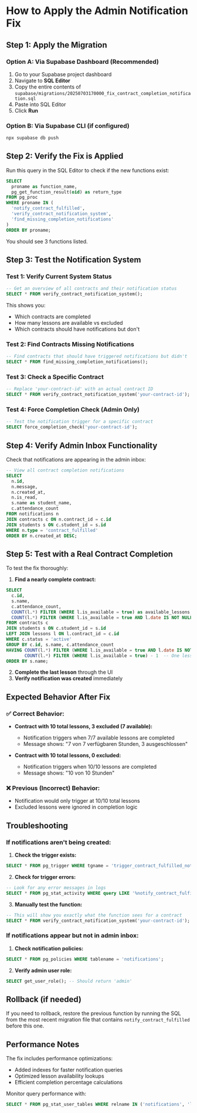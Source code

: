 # How to Apply the Admin Notification Fix

## Step 1: Apply the Migration

### Option A: Via Supabase Dashboard (Recommended)
1. Go to your Supabase project dashboard
2. Navigate to **SQL Editor**
3. Copy the entire contents of `supabase/migrations/20250703170000_fix_contract_completion_notification.sql`
4. Paste into SQL Editor
5. Click **Run**

### Option B: Via Supabase CLI (if configured)
```bash
npx supabase db push
```

## Step 2: Verify the Fix is Applied

Run this query in the SQL Editor to check if the new functions exist:

```sql
SELECT 
  proname as function_name,
  pg_get_function_result(oid) as return_type
FROM pg_proc 
WHERE proname IN (
  'notify_contract_fulfilled',
  'verify_contract_notification_system',
  'find_missing_completion_notifications'
)
ORDER BY proname;
```

You should see 3 functions listed.

## Step 3: Test the Notification System

### Test 1: Verify Current System Status
```sql
-- Get an overview of all contracts and their notification status
SELECT * FROM verify_contract_notification_system();
```

This shows you:
- Which contracts are completed
- How many lessons are available vs excluded
- Which contracts should have notifications but don't

### Test 2: Find Contracts Missing Notifications
```sql
-- Find contracts that should have triggered notifications but didn't
SELECT * FROM find_missing_completion_notifications();
```

### Test 3: Check a Specific Contract
```sql
-- Replace 'your-contract-id' with an actual contract ID
SELECT * FROM verify_contract_notification_system('your-contract-id');
```

### Test 4: Force Completion Check (Admin Only)
```sql
-- Test the notification trigger for a specific contract
SELECT force_completion_check('your-contract-id');
```

## Step 4: Verify Admin Inbox Functionality

Check that notifications are appearing in the admin inbox:

```sql
-- View all contract completion notifications
SELECT 
  n.id,
  n.message,
  n.created_at,
  n.is_read,
  s.name as student_name,
  c.attendance_count
FROM notifications n
JOIN contracts c ON n.contract_id = c.id
JOIN students s ON c.student_id = s.id
WHERE n.type = 'contract_fulfilled'
ORDER BY n.created_at DESC;
```

## Step 5: Test with a Real Contract Completion

To test the fix thoroughly:

1. **Find a nearly complete contract:**
```sql
SELECT 
  c.id,
  s.name,
  c.attendance_count,
  COUNT(l.*) FILTER (WHERE l.is_available = true) as available_lessons,
  COUNT(l.*) FILTER (WHERE l.is_available = true AND l.date IS NOT NULL) as completed_lessons
FROM contracts c
JOIN students s ON c.student_id = s.id
LEFT JOIN lessons l ON l.contract_id = c.id
WHERE c.status = 'active'
GROUP BY c.id, s.name, c.attendance_count
HAVING COUNT(l.*) FILTER (WHERE l.is_available = true AND l.date IS NOT NULL) = 
       COUNT(l.*) FILTER (WHERE l.is_available = true) - 1  -- One lesson remaining
ORDER BY s.name;
```

2. **Complete the last lesson** through the UI
3. **Verify notification was created** immediately

## Expected Behavior After Fix

### ✅ Correct Behavior:
- **Contract with 10 total lessons, 3 excluded (7 available):**
  - Notification triggers when 7/7 available lessons are completed
  - Message shows: "7 von 7 verfügbaren Stunden, 3 ausgeschlossen"

- **Contract with 10 total lessons, 0 excluded:**
  - Notification triggers when 10/10 lessons are completed
  - Message shows: "10 von 10 Stunden"

### ❌ Previous (Incorrect) Behavior:
- Notification would only trigger at 10/10 total lessons
- Excluded lessons were ignored in completion logic

## Troubleshooting

### If notifications aren't being created:

1. **Check the trigger exists:**
```sql
SELECT * FROM pg_trigger WHERE tgname = 'trigger_contract_fulfilled_notification';
```

2. **Check for trigger errors:**
```sql
-- Look for any error messages in logs
SELECT * FROM pg_stat_activity WHERE query LIKE '%notify_contract_fulfilled%';
```

3. **Manually test the function:**
```sql
-- This will show you exactly what the function sees for a contract
SELECT * FROM verify_contract_notification_system('your-contract-id');
```

### If notifications appear but not in admin inbox:

1. **Check notification policies:**
```sql
SELECT * FROM pg_policies WHERE tablename = 'notifications';
```

2. **Verify admin user role:**
```sql
SELECT get_user_role(); -- Should return 'admin'
```

## Rollback (if needed)

If you need to rollback, restore the previous function by running the SQL from the most recent migration file that contains `notify_contract_fulfilled` before this one.

## Performance Notes

The fix includes performance optimizations:
- Added indexes for faster notification queries
- Optimized lesson availability lookups
- Efficient completion percentage calculations

Monitor query performance with:
```sql
SELECT * FROM pg_stat_user_tables WHERE relname IN ('notifications', 'lessons', 'contracts');
``` 